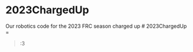 # 2023ChargedUp
Our robotics code for the 2023 FRC season charged up
#   2 0 2 3 C h a r g e d U p 
 
 =

>:3